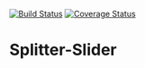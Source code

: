 [![Build Status](https://travis-ci.org/ket4yii/Splitter-Slider.svg?branch=dev)](https://travis-ci.org/ket4yii/Splitter-Slider)
[![Coverage Status](https://coveralls.io/repos/github/ket4yii/Splitter-Slider/badge.svg?branch=dev)](https://coveralls.io/github/ket4yii/Splitter-Slider?branch=dev)

Splitter-Slider
===============